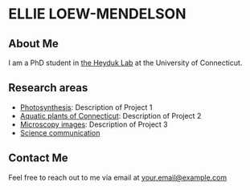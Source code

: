 <link rel="stylesheet" type="text/css" href="styles.css">

# ELLIE LOEW-MENDELSON

## About Me

I am a PhD student in [the Heyduk Lab](https://www.kheyduk.net/) at the University of Connecticut. 

## Research areas 

- [Photosynthesis](projects/ccms): Description of Project 1
- [Aquatic plants of Connecticut](projects/aquatic): Description of Project 2
- [Microscopy images](projects/microscopy): Description of Project 3
- [Science communication](projects/scicomm.md)


## Contact Me

Feel free to reach out to me via email at [your.email@example.com](mailto:emendelson@uconn.edu)

